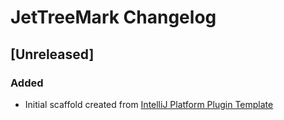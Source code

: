 <!-- Keep a Changelog guide -> https://keepachangelog.com -->

# JetTreeMark Changelog

## [Unreleased]
### Added
- Initial scaffold created from [IntelliJ Platform Plugin Template](https://github.com/JetBrains/intellij-platform-plugin-template)
